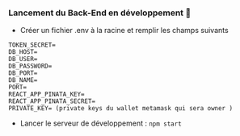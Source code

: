 ### Lancement du Back-End en développement 📡

- Créer un fichier .env à la racine et remplir les champs suivants 
``` 
TOKEN_SECRET=
DB_HOST=
DB_USER=
DB_PASSWORD=
DB_PORT=
DB_NAME=
PORT=
REACT_APP_PINATA_KEY=
REACT_APP_PINATA_SECRET=
PRIVATE_KEY= (private keys du wallet metamask qui sera owner )
```

- Lancer le serveur de développement : ``npm start``

